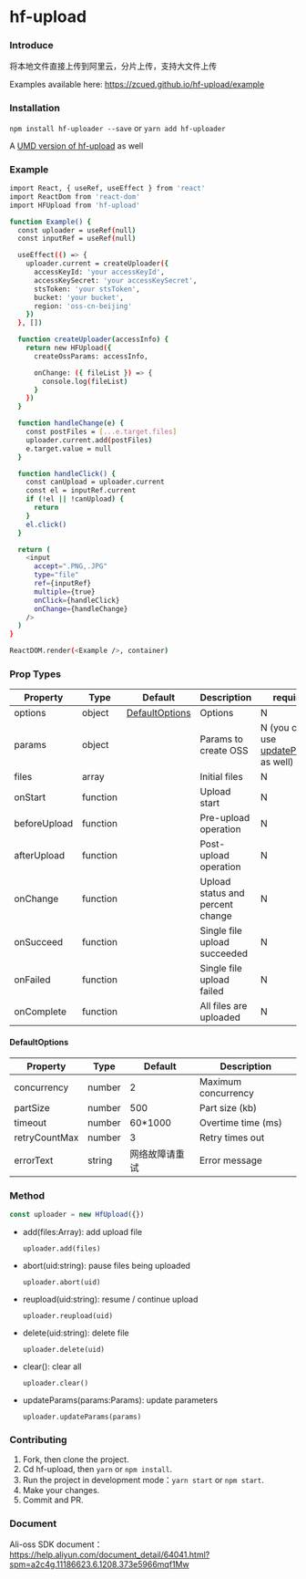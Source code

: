 # hf-upload

### Introduce

将本地文件直接上传到阿里云，分片上传，支持大文件上传

Examples available here:  https://zcued.github.io/hf-upload/example

### Installation

```npm install hf-uploader --save``` or ```yarn add hf-uploader```

 A [UMD version of hf-upload](https://github.com/zcued/hf-upload/tree/master/dist) as well

### Example

```sh
import React, { useRef, useEffect } from 'react'
import ReactDom from 'react-dom'
import HFUpload from 'hf-upload'

function Example() {
  const uploader = useRef(null)
  const inputRef = useRef(null)

  useEffect(() => {
    uploader.current = createUploader({
      accessKeyId: 'your accessKeyId',
      accessKeySecret: 'your accessKeySecret',
      stsToken: 'your stsToken',
      bucket: 'your bucket',
      region: 'oss-cn-beijing'
    })
  }, [])

  function createUploader(accessInfo) {
    return new HFUpload({
      createOssParams: accessInfo,

      onChange: ({ fileList }) => {
        console.log(fileList)
      }
    })
  }

  function handleChange(e) {
    const postFiles = [...e.target.files]
    uploader.current.add(postFiles)
    e.target.value = null
  }

  function handleClick() {
    const canUpload = uploader.current
    const el = inputRef.current
    if (!el || !canUpload) {
      return
    }
    el.click()
  }

  return (
    <input
      accept=".PNG,.JPG"
      type="file"
      ref={inputRef}
      multiple={true}
      onClick={handleClick}
      onChange={handleChange}
    />
  )
}

ReactDOM.render(<Example />, container)
```

### Prop Types

| Property     | Type     | Default                    | Description                      | required                                        |
| ------------ | -------- | -------------------------- | -------------------------------- | ----------------------------------------------- |
| options      | object   | [DefaultOptions](#default) | Options                          | N                                               |
| params       | object   |                            | Params to create OSS             | N (you can use [updateParams](#method) as well) |
| files        | array    |                            | Initial files                    | N                                               |
| onStart      | function |                            | Upload start                     | N                                               |
| beforeUpload | function |                            | Pre-upload operation             | N                                               |
| afterUpload  | function |                            | Post-upload operation            | N                                               |
| onChange     | function |                            | Upload status and percent change | N                                               |
| onSucceed    | function |                            | Single file upload succeeded     | N                                               |
| onFailed     | function |                            | Single file upload failed        | N                                               |
| onComplete   | function |                            | All files are uploaded           | N                                               |

#### <span id = "default">DefaultOptions</span>

| Property      | Type   | Default        | Description         |
| ------------- | ------ | -------------- | ------------------- |
| concurrency   | number | 2              | Maximum concurrency |
| partSize      | number | 500            | Part size (kb)      |
| timeout       | number | 60\*1000       | Overtime time (ms)  |
| retryCountMax | number | 3              | Retry times out     |
| errorText     | string | 网络故障请重试 | Error message       |

### <span id = "method">Method</span>

```javascript
const uploader = new HfUpload({})
```

- add(files:Array<File>): add upload file
  
  ``` uploader.add(files) ```
- abort(uid:string): pause files being uploaded

  ``` uploader.abort(uid) ```
- reupload(uid:string): resume / continue upload

  ``` uploader.reupload(uid) ```
- delete(uid:string): delete file

  ``` uploader.delete(uid) ```
- clear(): clear all

  ``` uploader.clear() ```
- updateParams(params:Params): update parameters
  
  ``` uploader.updateParams(params) ```

### Contributing

1. Fork, then clone the project.
2. Cd hf-upload, then ```yarn``` or ```npm install```.
3. Run the project in development mode：```yarn start``` or ```npm start```.
4. Make your changes.
5. Commit and PR.

### Document

Ali-oss SDK document：https://help.aliyun.com/document_detail/64041.html?spm=a2c4g.11186623.6.1208.373e5966mqf1Mw
